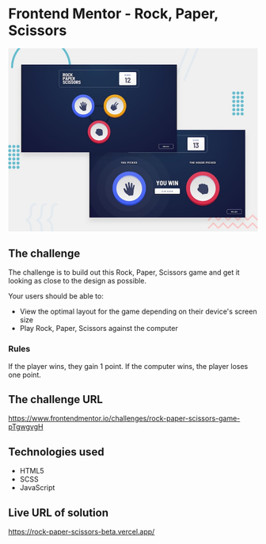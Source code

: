 # Frontend Mentor - Rock, Paper, Scissors

![Design preview for the Rock, Paper, Scissors coding challenge](./design/desktop-preview.jpg)

## The challenge

The challenge is to build out this Rock, Paper, Scissors game and get it looking as close to the design as possible.

Your users should be able to:

- View the optimal layout for the game depending on their device's screen size
- Play Rock, Paper, Scissors against the computer

### Rules

If the player wins, they gain 1 point. If the computer wins, the player loses one point.

## The challenge URL

https://www.frontendmentor.io/challenges/rock-paper-scissors-game-pTgwgvgH

## Technologies used

- HTML5
- SCSS
- JavaScript

## Live URL of solution

https://rock-paper-scissors-beta.vercel.app/
